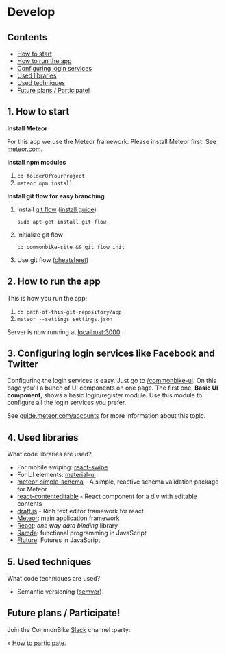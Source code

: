 # Develop

## Contents

- [How to start](#1-how-to-start)
- [How to run the app](#2-how-to-run-the-app)
- [Configuring login services](#3-configuring-login-services-like-facebook-and-twitter)
- [Used libraries](#4-used-libraries)
- [Used techniques](#5-used-techniques)
- [Future plans / Participate!](#future-plans--participate)

## 1. How to start

**Install Meteor**

For this app we use the Meteor framework. Please install Meteor first. See [meteor.com](https://www.meteor.com/).

**Install npm modules**

1. `cd folderOfYourProject`
2. `meteor npm install`

**Install git flow for easy branching**

1. Install [git flow](https://github.com/nvie/gitflow) ([install guide](https://github.com/nvie/gitflow/wiki/Installation))

    `sudo apt-get install git-flow`

2. Initialize git flow

    `cd commonbike-site && git flow init`

3. Use git flow ([cheatsheet](http://danielkummer.github.io/git-flow-cheatsheet/))

## 2. How to run the app

This is how you run the app:

1. `cd path-of-this-git-repository/app`
2. `meteor --settings settings.json`

Server is now running at [localhost:3000](http://localhost:3000).

## 3. Configuring login services like Facebook and Twitter

Configuring the login services is easy. Just go to [/commonbike-ui](http://localhost:3000/commonbike-ui). On this page you'll a bunch of UI components on one page. The first one, **Basic UI component**, shows a basic login/register module. Use this module to configure all the login services you prefer.

See [guide.meteor.com/accounts](https://guide.meteor.com/accounts.html#accounts-ui) for more information about this topic.

## 4. Used libraries

What code libraries are used?

- For mobile swiping: [react-swipe](https://github.com/voronianski/react-swipe)
- For UI elements: [material-ui](http://www.material-ui.com/)
- [meteor-simple-schema](https://github.com/aldeed/meteor-simple-schema) - A simple, reactive schema validation package for Meteor
- [react-contenteditable](https://github.com/lovasoa/react-contenteditable) - React component for a div with editable contents
- [draft.js](http://facebook.github.io/draft-js/) - Rich text editor framework for react
- [Meteor](https://www.meteor.com/): main application framework
- [React](https://facebook.github.io/react/): *one way data binding* library
- [Ramda](http://ramdajs.com/): functional programming in JavaScript
- [Fluture](https://github.com/Avaq/Fluture): Futures in JavaScript

## 5. Used techniques

What code techniques are used?

- Semantic versioning ([semver](https://docs.npmjs.com/getting-started/semantic-versioning))

## Future plans / Participate!

Join the CommonBike [Slack](http://slack.common.bike) channel :party:

&raquo; [How to participate](https://github.com/CommonBike/wiki/wiki/How-to-participate).
